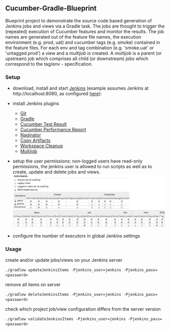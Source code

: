 ## Cucumber-Gradle-Blueprint

Blueprint project to demonstrate the source code based generation of Jenkins jobs and views via a Gradle task. The jobs are thought to trigger the (repeated) execution of Cucumber features and monitor the results. The job names are generated out of the feature file names, the execution environment (e.g. prod, uat) and cucumber tags (e.g. smoke) contained in the feature files. For each env and tag combination (e.g. 'smoke.uat' or 'untagged.prod') a view and a *multijob* is created. A *multijob* is a parent (or upstream) job which comprises all child (or downstream) jobs which correspond to the tag/env - specification.


### Setup

  * download, install and start [Jenkins](http://jenkins-ci.org/) (example assumes Jenkins at http://localhost:8080, as configured [here](/jenkins.gradle)):
  * install Jenkins plugins
	  * [Git](https://wiki.jenkins-ci.org/display/JENKINS/Git+Plugin)
	  * [Gradle](https://wiki.jenkins-ci.org/display/JENKINS/Gradle+Plugin)
	  * [Cucumber Test Result](https://wiki.jenkins-ci.org/display/JENKINS/Cucumber+Test+Result+Plugin)
	  * [Cucumber Performance Report](https://wiki.jenkins-ci.org/display/JENKINS/Cucumber+Performance+Reports+Plugin)
	  * [Naginator](https://wiki.jenkins-ci.org/display/JENKINS/Naginator+Plugin)
	  * [Copy Artifacts](https://wiki.jenkins-ci.org/display/JENKINS/Copy+Artifact+Plugin)
	  * [Workspace Cleanup](https://wiki.jenkins-ci.org/display/JENKINS/Workspace+Cleanup+Plugin)
	  * [Multijob](https://wiki.jenkins-ci.org/display/JENKINS/Multijob+Plugin)
  * setup the user permissions: non-logged users have read-only permissions, the jenkins user is allowed to run scripts as well as to create, update and delete jobs and views.
 ![jenkins ui multijob](/images/permissions.png)

  * configure the number of executors in global Jenkins settings


### Usage

create and/or update jobs/views on your Jenkins server

    ./gradlew updateJenkinsItems -Pjenkins_user=jenkins -Pjenkins_pass=<password>

remove all items on server

    ./gradlew deleteJenkinsItems -Pjenkins_user=jenkins -Pjenkins_pass=<password>

check which project job/view configuration differs from the server version

    ./gradlew validateJenkinsItems -Pjenkins_user=jenkins -Pjenkins_pass=<password>
